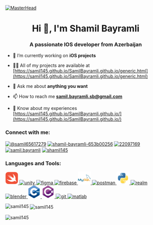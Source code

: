 [![MasterHead](https://whileweb.com/wp-content/uploads/2023/10/5809368-1.png)](https://samil145.io)
<h1 align="center">Hi 👋, I'm Shamil Bayramli</h1>
<h3 align="center">A passionate IOS developer from Azerbaijan</h3>

- 🔭 I’m currently working on **iOS projects**

- 👨‍💻 All of my projects are available at [https://samil145.github.io/SamilBayramli.github.io/generic.html](https://samil145.github.io/SamilBayramli.github.io/generic.html)

- 💬 Ask me about **anything you want**

- 📫 How to reach me **samil.bayramli.sb@gmail.com**

- 📄 Know about my experiences [https://samil145.github.io/SamilBayramli.github.io/](https://samil145.github.io/SamilBayramli.github.io/)


<h3 align="left">Connect with me:</h3>
<p align="left">
<a href="https://twitter.com/@samil65617279" target="blank"><img align="center" src="https://raw.githubusercontent.com/rahuldkjain/github-profile-readme-generator/master/src/images/icons/Social/twitter.svg" alt="@samil65617279" height="30" width="40" /></a>
<a href="https://linkedin.com/in/shamil-bayramli-653b00256" target="blank"><img align="center" src="https://raw.githubusercontent.com/rahuldkjain/github-profile-readme-generator/master/src/images/icons/Social/linked-in-alt.svg" alt="shamil-bayramli-653b00256" height="30" width="40" /></a>
<a href="https://stackoverflow.com/users/22097169" target="blank"><img align="center" src="https://raw.githubusercontent.com/rahuldkjain/github-profile-readme-generator/master/src/images/icons/Social/stack-overflow.svg" alt="22097169" height="30" width="40" /></a>
<a href="https://instagram.com/samil.bayramli" target="blank"><img align="center" src="https://raw.githubusercontent.com/rahuldkjain/github-profile-readme-generator/master/src/images/icons/Social/instagram.svg" alt="samil.bayramli" height="30" width="40" /></a>
<a href="https://www.leetcode.com/shamil145" target="blank"><img align="center" src="https://raw.githubusercontent.com/rahuldkjain/github-profile-readme-generator/master/src/images/icons/Social/leet-code.svg" alt="shamil145" height="30" width="40" /></a>
</p>

<h3 align="left">Languages and Tools:</h3>
<p align="left"> <a href="https://developer.apple.com/swift/" target="_blank" rel="noreferrer"> <img src="https://raw.githubusercontent.com/devicons/devicon/master/icons/swift/swift-original.svg" alt="swift" width="40" height="40"/> </a> <a href="https://unity.com/" target="_blank" rel="noreferrer"> <img src="https://www.vectorlogo.zone/logos/unity3d/unity3d-icon.svg" alt="unity" width="40" height="40"/> </a> <a href="https://www.figma.com/" target="_blank" rel="noreferrer"> <img src="https://www.vectorlogo.zone/logos/figma/figma-icon.svg" alt="figma" width="40" height="40"/> </a> <a href="https://firebase.google.com/" target="_blank" rel="noreferrer"> <img src="https://www.vectorlogo.zone/logos/firebase/firebase-icon.svg" alt="firebase" width="40" height="40"/> </a> <a href="https://www.mysql.com/" target="_blank" rel="noreferrer"> <img src="https://raw.githubusercontent.com/devicons/devicon/master/icons/mysql/mysql-original-wordmark.svg" alt="mysql" width="40" height="40"/> </a> <a href="https://postman.com" target="_blank" rel="noreferrer"> <img src="https://www.vectorlogo.zone/logos/getpostman/getpostman-icon.svg" alt="postman" width="40" height="40"/> </a> <a href="https://www.python.org" target="_blank" rel="noreferrer"> <img src="https://raw.githubusercontent.com/devicons/devicon/master/icons/python/python-original.svg" alt="python" width="40" height="40"/> </a> <a href="https://realm.io/" target="_blank" rel="noreferrer"> <img src="https://raw.githubusercontent.com/bestofjs/bestofjs-webui/8665e8c267a0215f3159df28b33c365198101df5/public/logos/realm.svg" alt="realm" width="40" height="40"/> </a> <a href="https://www.blender.org/" target="_blank" rel="noreferrer"> <img src="https://download.blender.org/branding/community/blender_community_badge_white.svg" alt="blender" width="40" height="40"/> </a> <a href="https://www.w3schools.com/cpp/" target="_blank" rel="noreferrer"> <img src="https://raw.githubusercontent.com/devicons/devicon/master/icons/cplusplus/cplusplus-original.svg" alt="cplusplus" width="40" height="40"/> </a> <a href="https://www.w3schools.com/cs/" target="_blank" rel="noreferrer"> <img src="https://raw.githubusercontent.com/devicons/devicon/master/icons/csharp/csharp-original.svg" alt="csharp" width="40" height="40"/> </a> <a href="https://git-scm.com/" target="_blank" rel="noreferrer"> <img src="https://www.vectorlogo.zone/logos/git-scm/git-scm-icon.svg" alt="git" width="40" height="40"/> </a> <a href="https://www.mathworks.com/" target="_blank" rel="noreferrer"> <img src="https://upload.wikimedia.org/wikipedia/commons/2/21/Matlab_Logo.png" alt="matlab" width="40" height="40"/> </a></p>

<p><img align="left" src="https://github-readme-stats.vercel.app/api/top-langs?username=samil145&show_icons=true&locale=en&layout=compact" alt="samil145" /></p>

<p>&nbsp;<img align="center" src="https://github-readme-stats.vercel.app/api?username=samil145&show_icons=true&locale=en" alt="samil145" /></p>

<p><img align="center" src="https://github-readme-streak-stats.herokuapp.com/?user=samil145&" alt="samil145" /></p>
